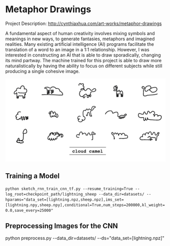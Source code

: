 # Metaphor Drawings

Project Description: http://cynthiaxhua.com/art-works/metaphor-drawings

A fundamental aspect of human creativity involves mixing symbols and meanings in new ways, to generate fantasies, metaphors and imagined realities. Many existing artificial intelligence (AI) programs facilitate the translation of a word to an image in a 1:1 relationship. However, I was interested in constructing an AI that is able to draw sporadically, changing its mind partway. The machine trained for this project is able to draw more naturalistically by having the ability to focus on different subjects while still producing a single cohesive image.

![sample](https://github.com/cynthiaxhua/metaphor_doodles/blob/master/cloud_camel_final.png)

## Training a Model

`python sketch_rnn_train_cnn_tf.py --resume_training=True --log_root=checkpoint_path/lightning_sheep --data_dir=datasets/ --hparams="data_set=[lightning.npz,sheep.npz],ims_set=[lightning.npy,sheep.npy],conditional=True,num_steps=200000,kl_weight=0.0,save_every=25000"`

## Preprocessing Images for the CNN

python preprocess.py --data_dir=datasets/ --ds="data_set=[lightning.npz]"


